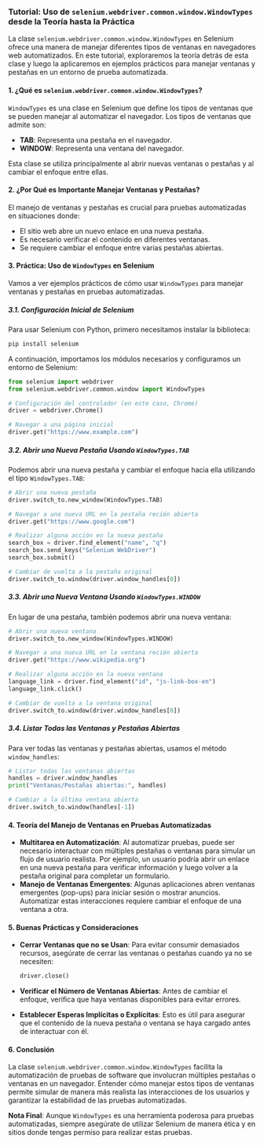 ### Tutorial: Uso de `selenium.webdriver.common.window.WindowTypes` desde la Teoría hasta la Práctica

La clase `selenium.webdriver.common.window.WindowTypes` en Selenium ofrece una manera de manejar diferentes tipos de ventanas en navegadores web automatizados. En este tutorial, exploraremos la teoría detrás de esta clase y luego la aplicaremos en ejemplos prácticos para manejar ventanas y pestañas en un entorno de prueba automatizada.

#### 1. ¿Qué es `selenium.webdriver.common.window.WindowTypes`?

`WindowTypes` es una clase en Selenium que define los tipos de ventanas que se pueden manejar al automatizar el navegador. Los tipos de ventanas que admite son:

- **TAB**: Representa una pestaña en el navegador.
- **WINDOW**: Representa una ventana del navegador.

Esta clase se utiliza principalmente al abrir nuevas ventanas o pestañas y al cambiar el enfoque entre ellas.

#### 2. ¿Por Qué es Importante Manejar Ventanas y Pestañas?

El manejo de ventanas y pestañas es crucial para pruebas automatizadas en situaciones donde:
- El sitio web abre un nuevo enlace en una nueva pestaña.
- Es necesario verificar el contenido en diferentes ventanas.
- Se requiere cambiar el enfoque entre varias pestañas abiertas.

#### 3. Práctica: Uso de `WindowTypes` en Selenium

Vamos a ver ejemplos prácticos de cómo usar `WindowTypes` para manejar ventanas y pestañas en pruebas automatizadas.

##### 3.1. Configuración Inicial de Selenium

Para usar Selenium con Python, primero necesitamos instalar la biblioteca:

```bash
pip install selenium
```

A continuación, importamos los módulos necesarios y configuramos un entorno de Selenium:

```python
from selenium import webdriver
from selenium.webdriver.common.window import WindowTypes

# Configuración del controlador (en este caso, Chrome)
driver = webdriver.Chrome()

# Navegar a una página inicial
driver.get("https://www.example.com")
```

##### 3.2. Abrir una Nueva Pestaña Usando `WindowTypes.TAB`

Podemos abrir una nueva pestaña y cambiar el enfoque hacia ella utilizando el tipo `WindowTypes.TAB`:

```python
# Abrir una nueva pestaña
driver.switch_to.new_window(WindowTypes.TAB)

# Navegar a una nueva URL en la pestaña recién abierta
driver.get("https://www.google.com")

# Realizar alguna acción en la nueva pestaña
search_box = driver.find_element("name", "q")
search_box.send_keys("Selenium WebDriver")
search_box.submit()

# Cambiar de vuelta a la pestaña original
driver.switch_to.window(driver.window_handles[0])
```

##### 3.3. Abrir una Nueva Ventana Usando `WindowTypes.WINDOW`

En lugar de una pestaña, también podemos abrir una nueva ventana:

```python
# Abrir una nueva ventana
driver.switch_to.new_window(WindowTypes.WINDOW)

# Navegar a una nueva URL en la ventana recién abierta
driver.get("https://www.wikipedia.org")

# Realizar alguna acción en la nueva ventana
language_link = driver.find_element("id", "js-link-box-en")
language_link.click()

# Cambiar de vuelta a la ventana original
driver.switch_to.window(driver.window_handles[0])
```

##### 3.4. Listar Todas las Ventanas y Pestañas Abiertas

Para ver todas las ventanas y pestañas abiertas, usamos el método `window_handles`:

```python
# Listar todas las ventanas abiertas
handles = driver.window_handles
print("Ventanas/Pestañas abiertas:", handles)

# Cambiar a la última ventana abierta
driver.switch_to.window(handles[-1])
```

#### 4. Teoría del Manejo de Ventanas en Pruebas Automatizadas

- **Multitarea en Automatización**: Al automatizar pruebas, puede ser necesario interactuar con múltiples pestañas o ventanas para simular un flujo de usuario realista. Por ejemplo, un usuario podría abrir un enlace en una nueva pestaña para verificar información y luego volver a la pestaña original para completar un formulario.
- **Manejo de Ventanas Emergentes**: Algunas aplicaciones abren ventanas emergentes (pop-ups) para iniciar sesión o mostrar anuncios. Automatizar estas interacciones requiere cambiar el enfoque de una ventana a otra.

#### 5. Buenas Prácticas y Consideraciones

- **Cerrar Ventanas que no se Usan**: Para evitar consumir demasiados recursos, asegúrate de cerrar las ventanas o pestañas cuando ya no se necesiten:
  
  ```python
  driver.close()
  ```

- **Verificar el Número de Ventanas Abiertas**: Antes de cambiar el enfoque, verifica que haya ventanas disponibles para evitar errores.

- **Establecer Esperas Implícitas o Explícitas**: Esto es útil para asegurar que el contenido de la nueva pestaña o ventana se haya cargado antes de interactuar con él.

#### 6. Conclusión

La clase `selenium.webdriver.common.window.WindowTypes` facilita la automatización de pruebas de software que involucran múltiples pestañas o ventanas en un navegador. Entender cómo manejar estos tipos de ventanas permite simular de manera más realista las interacciones de los usuarios y garantizar la estabilidad de las pruebas automatizadas.

**Nota Final**: Aunque `WindowTypes` es una herramienta poderosa para pruebas automatizadas, siempre asegúrate de utilizar Selenium de manera ética y en sitios donde tengas permiso para realizar estas pruebas.